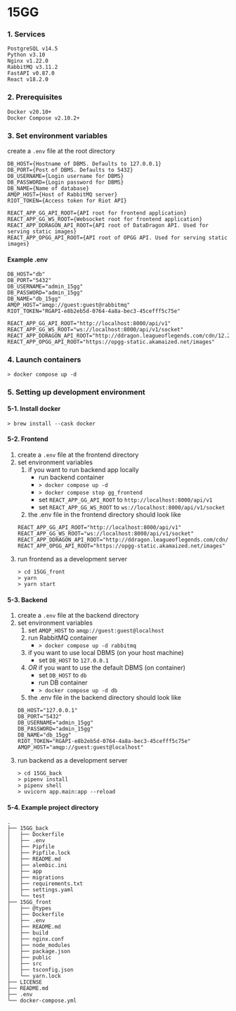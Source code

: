 # 15GG

### 1. Services

```
PostgreSQL v14.5
Python v3.10
Nginx v1.22.0
RabbitMQ v3.11.2
FastAPI v0.87.0
React v18.2.0
```

### 2. Prerequisites

```
Docker v20.10+
Docker Compose v2.10.2+
```

### 3. Set environment variables

create a `.env` file at the root directory

```
DB_HOST={Hostname of DBMS. Defaults to 127.0.0.1}
DB_PORT={Post of DBMS. Defaults to 5432}
DB_USERNAME={Login username for DBMS}
DB_PASSWORD={Login password for DBMS}
DB_NAME={Name of database}
AMQP_HOST={Host of RabbitMQ server}
RIOT_TOKEN={Access token for Riot API}

REACT_APP_GG_API_ROOT={API root for frontend application}
REACT_APP_GG_WS_ROOT={Websocket root for frontend application}
REACT_APP_DDRAGON_API_ROOT={API root of DataDragon API. Used for serving static images}
REACT_APP_OPGG_API_ROOT={API root of OPGG API. Used for serving static images}
```
#### Example .env

```
DB_HOST="db"
DB_PORT="5432"
DB_USERNAME="admin_15gg"
DB_PASSWORD="admin_15gg"
DB_NAME="db_15gg"
AMQP_HOST="amqp://guest:guest@rabbitmq"
RIOT_TOKEN="RGAPI-e8b2eb5d-0764-4a8a-bec3-45cefff5c75e"

REACT_APP_GG_API_ROOT="http://localhost:8000/api/v1"
REACT_APP_GG_WS_ROOT="ws://localhost:8000/api/v1/socket"
REACT_APP_DDRAGON_API_ROOT="http://ddragon.leagueoflegends.com/cdn/12.22.1/img"
REACT_APP_OPGG_API_ROOT="https://opgg-static.akamaized.net/images"
```

### 4. Launch containers

```
> docker compose up -d
```

### 5. Setting up development environment

#### 5-1. Install docker
```
> brew install --cask docker
```

#### 5-2. Frontend

1. create a `.env` file at the frontend directory
2. set environment variables
    1. if you want to run backend app locally
        - run backend container
        - `> docker compose up -d`
        - `> docker compose stop gg_frontend`
        - set `REACT_APP_GG_API_ROOT` to `http://localhost:8000/api/v1`
        - set `REACT_APP_GG_WS_ROOT` to `ws://localhost:8000/api/v1/socket`
    2. the .env file in the frontend directory should look like
    ```
    REACT_APP_GG_API_ROOT="http://localhost:8000/api/v1"
    REACT_APP_GG_WS_ROOT="ws://localhost:8000/api/v1/socket"
    REACT_APP_DDRAGON_API_ROOT="http://ddragon.leagueoflegends.com/cdn/12.22.1/img"
    REACT_APP_OPGG_API_ROOT="https://opgg-static.akamaized.net/images"
    ```
3. run frontend as a development server
    ```
    > cd 15GG_front
    > yarn
    > yarn start
    ```

#### 5-3. Backend

1. create a `.env` file at the backend directory
2. set environment variables
    1. set `AMQP_HOST` to `amqp://guest:guest@localhost`
    2. run RabbitMQ container
        - `> docker compose up -d rabbitmq`
    3. if you want to use local DBMS (on your host machine)
        - set `DB_HOST` to `127.0.0.1`
    4. *OR* if you want to use the default DBMS (on container)
        - set `DB_HOST` to `db`
        - run DB container
        - `> docker compose up -d db`
    5. the .env file in the backend directory should look like
    ```
    DB_HOST="127.0.0.1"
    DB_PORT="5432"
    DB_USERNAME="admin_15gg"
    DB_PASSWORD="admin_15gg"
    DB_NAME="db_15gg"
    RIOT_TOKEN="RGAPI-e8b2eb5d-0764-4a8a-bec3-45cefff5c75e"
    AMQP_HOST="amqp://guest:guest@localhost"
    ```
3. run backend as a development server
    ```
    > cd 15GG_back
    > pipenv install
    > pipenv shell
    > uvicorn app.main:app --reload
    ```

#### 5-4. Example project directory

```
.
├── 15GG_back
│   ├── Dockerfile
│   ├── .env
│   ├── Pipfile
│   ├── Pipfile.lock
│   ├── README.md
│   ├── alembic.ini
│   ├── app
│   ├── migrations
│   ├── requirements.txt
│   ├── settings.yaml
│   └── test
├── 15GG_front
│   ├── @types
│   ├── Dockerfile
│   ├── .env
│   ├── README.md
│   ├── build
│   ├── nginx.conf
│   ├── node_modules
│   ├── package.json
│   ├── public
│   ├── src
│   ├── tsconfig.json
│   └── yarn.lock
├── LICENSE
├── README.md
├── .env
└── docker-compose.yml
```